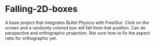 # Falling-2D-boxes

A base project that integrates Bullet Physics with FreeGlut. Click on the screen and a randomly colored box will fall from that position.
Can do perspective and orthographic projection. Not sure how to fix the aspect ratio for orthographic yet.
